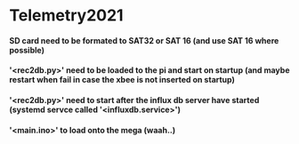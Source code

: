 # Telemetry2021

#### SD card need to be formated to SAT32 or SAT 16 (and use SAT 16 where possible)
#### '<rec2db.py>' need to be loaded to the pi and start on startup (and maybe restart when fail in case the xbee is not inserted on startup)
#### '<rec2db.py>' need to start after the influx db server have started (systemd servce called '<influxdb.service>')
#### '<main.ino>' to load onto the mega (waah..)
